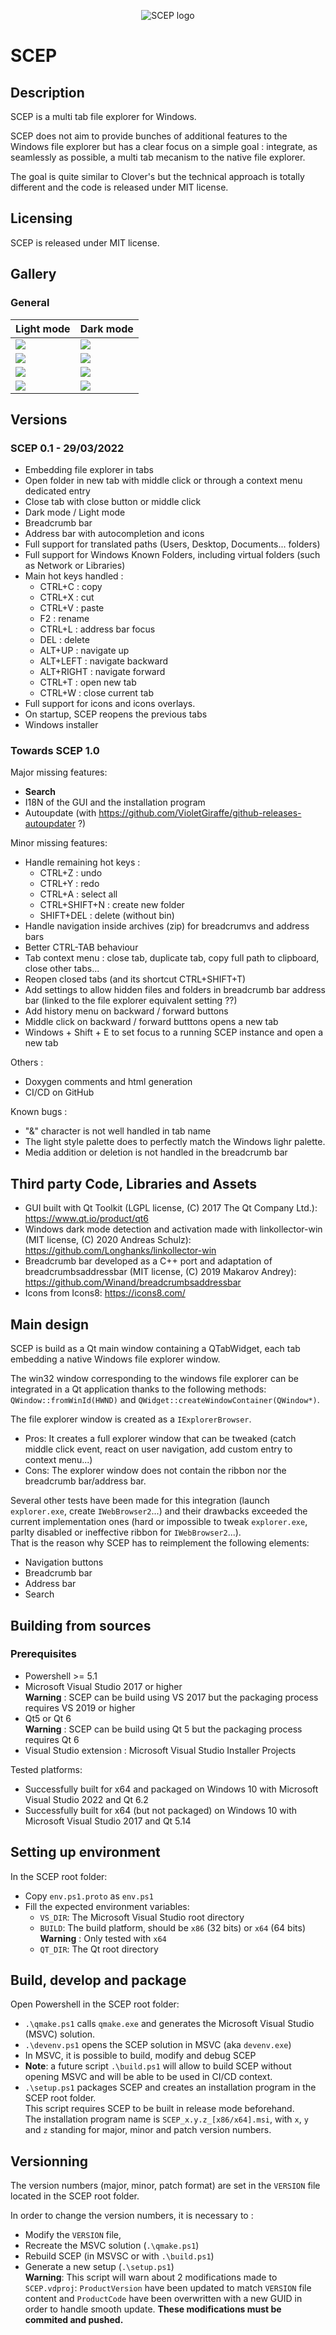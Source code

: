 <p align="center">
  <img src="code/SCEP/resources/SCEP/images/SCEP-full.png" alt="SCEP logo"/>
</p>

# SCEP

## Description

SCEP is a multi tab file explorer for Windows.

SCEP does not aim to provide bunches of additional features to the Windows file explorer but has a clear focus on a simple goal : integrate, as seamlessly as possible, a multi tab mecanism to the native file explorer.

The goal is quite similar to Clover's but the technical approach is totally different and the code is released under MIT license.

## Licensing

SCEP is released under MIT license.

## Gallery

### General



| Light mode                                | Dark mode                                |
| ----------------------------------------- | ---------------------------------------- |
| <img src="screenshots/light_mode.png">    | <img src="screenshots/dark_mode.png">    |
| <img src="screenshots/light_scrumb.png">  | <img src="screenshots/dark_scrumb.png">  |
| <img src="screenshots/light_address.png"> | <img src="screenshots/dark_address.png"> |
| <img src="screenshots/light_menu.png">    | <img src="screenshots/dark_menu.png">    |



## Versions

### SCEP 0.1 - 29/03/2022

- Embedding file explorer in tabs
- Open folder in new tab with middle click or through a context menu dedicated entry
- Close tab with close button or middle click
- Dark mode / Light mode
- Breadcrumb bar
- Address bar with autocompletion and icons
- Full support for translated paths (Users, Desktop, Documents... folders)
- Full support for Windows Known Folders, including virtual folders (such as Network or Libraries)
- Main hot keys handled :
  - CTRL+C : copy
  - CTRL+X : cut
  - CTRL+V : paste
  - F2 : rename
  - CTRL+L : address bar focus
  - DEL : delete
  - ALT+UP : navigate up
  - ALT+LEFT : navigate backward
  - ALT+RIGHT : navigate forward
  - CTRL+T : open new tab
  - CTRL+W : close current tab
- Full support for icons and icons overlays.
- On startup, SCEP reopens the previous tabs
- Windows installer

### Towards SCEP 1.0

Major missing features:
- **Search**
- I18N of the GUI and the installation program
- Autoupdate (with https://github.com/VioletGiraffe/github-releases-autoupdater ?)


Minor missing features:
- Handle remaining hot keys :
  - CTRL+Z : undo
  - CTRL+Y : redo
  - CTRL+A : select all
  - CTRL+SHIFT+N : create new folder
  - SHIFT+DEL : delete (without bin)
- Handle navigation inside archives (zip) for breadcrumvs and address bars
- Better CTRL-TAB behaviour
- Tab context menu : close tab, duplicate tab, copy full path to clipboard, close other tabs...
- Reopen closed tabs (and its shortcut CTRL+SHIFT+T)
- Add settings to allow hidden files and folders in breadcrumb bar address bar (linked to the file explorer equivalent setting ??)
- Add history menu on backward / forward buttons
- Middle click on backward / forward butttons opens a new tab
- Windows + Shift + E to set focus to a running SCEP instance and open a new tab

Others :
- Doxygen comments and html generation
- CI/CD on GitHub

Known bugs :
- "&" character is not well handled in tab name
- The light style palette does to perfectly match the Windows lighr palette.
- Media addition or deletion is not handled in the breadcrumb bar

## Third party Code, Libraries and Assets

* GUI built with Qt Toolkit (LGPL license, (C) 2017 The Qt Company Ltd.): https://www.qt.io/product/qt6
* Windows dark mode detection and activation made with linkollector-win (MIT license, (C) 2020 Andreas Schulz): https://github.com/Longhanks/linkollector-win
* Breadcrumb bar developed as a C++ port and adaptation of breadcrumbsaddressbar (MIT license, (C) 2019 Makarov Andrey): https://github.com/Winand/breadcrumbsaddressbar
* Icons from Icons8: https://icons8.com/

## Main design

SCEP is build as a Qt main window containing a QTabWidget, each tab embedding a native Windows file explorer window.

The win32 window corresponding to the windows file explorer can be integrated in a Qt application thanks to the following methods: `QWindow::fromWinId(HWND)` and `QWidget::createWindowContainer(QWindow*)`.

The file explorer window is created as a `IExplorerBrowser`.
* Pros: It creates a full explorer window that can be tweaked (catch middle click event, react on user navigation, add custom entry to context menu...)
* Cons: The explorer window does not contain the ribbon nor the breadcrumb bar/address bar.

Several other tests have been made for this integration (launch `explorer.exe`, create `IWebBrowser2`...) and their drawbacks exceeded the current implementation ones (hard or impossible to tweak `explorer.exe`, parlty disabled or ineffective ribbon for  `IWebBrowser2`...).\
That is the reason why SCEP has to reimplement the following elements:
* Navigation buttons
* Breadcrumb bar
* Address bar
* Search

## Building from sources

### Prerequisites

- Powershell >= 5.1
- Microsoft Visual Studio 2017 or higher\
**Warning** : SCEP can be build using VS 2017 but the packaging process requires VS 2019 or higher
- Qt5 or Qt 6\
**Warning** : SCEP can be build using Qt 5 but the packaging process requires Qt 6
- Visual Studio extension : Microsoft Visual Studio Installer Projects

Tested platforms:
* Successfully built for x64 and packaged on Windows 10 with Microsoft Visual Studio 2022 and Qt 6.2
* Successfully built for x64 (but not packaged) on Windows 10 with Microsoft Visual Studio 2017 and Qt 5.14

## Setting up environment

In the SCEP root folder:
* Copy `env.ps1.proto` as `env.ps1`
* Fill the expected environment variables:
  * `VS_DIR`: The Microsoft Visual Studio root directory
  * `BUILD`: The build platform, should be `x86` (32 bits) or `x64` (64 bits)\
  **Warning** : Only tested with `x64`
  * `QT_DIR`: The Qt root directory

## Build, develop and package

Open Powershell in the SCEP root folder:
* `.\qmake.ps1` calls `qmake.exe` and generates the Microsoft Visual Studio (MSVC) solution.
* `.\devenv.ps1` opens the SCEP solution in MSVC (aka `devenv.exe`)
* In MSVC, it is possible to build, modify and debug SCEP
* **Note**: a future script `.\build.ps1` will allow to build SCEP without opening MSVC and will be able to be used in CI/CD context.
* `.\setup.ps1` packages SCEP and creates an installation program in the SCEP root folder.\
This script requires SCEP to be built in release mode beforehand.\
The installation program name is `SCEP_x.y.z_[x86/x64].msi`, with `x`, `y` and `z` standing for major, minor and patch version numbers.

## Versionning

The version numbers (major, minor, patch format) are set in the `VERSION` file located in the SCEP root folder.

In order to change the version numbers, it is necessary to :
* Modify the `VERSION` file,
* Recreate the MSVC solution (`.\qmake.ps1`)
* Rebuild SCEP (in MSVSC or with `.\build.ps1`)
* Generate a new setup (`.\setup.ps1`)\
**Warning**: This script will warn about 2 modifications made to `SCEP.vdproj`: `ProductVersion` have been updated to match `VERSION` file content and `ProductCode` have been overwritten with a new GUID in order to handle smooth update. **These modifications must be commited and pushed.**